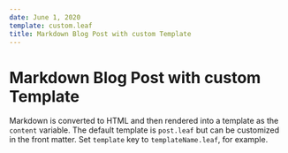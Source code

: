 ```yaml
---
date: June 1, 2020
template: custom.leaf
title: Markdown Blog Post with custom Template
---
```

#  Markdown Blog Post with custom Template

Markdown is converted to HTML and then rendered into a template as the `content` variable. The default template is `post.leaf` but can be customized in the front matter. Set `template` key to `templateName.leaf`, for example.
